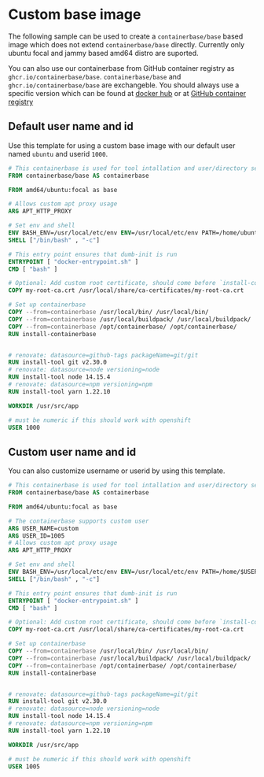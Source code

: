 # Custom base image

The following sample can be used to create a `containerbase/base` based image which does not extend `containerbase/base` directly.
Currently only ubuntu focal and jammy based amd64 distro are suported.

You can also use our containerbase from GitHub container registry as `ghcr.io/containerbase/base`.
`containerbase/base` and `ghcr.io/containerbase/base` are exchangeble.
You should always use a specific version which can be found at [docker hub](https://hub.docker.com/r/containerbase/base/tags) or at [GitHub container registry](ghcr.io/containerbase/base)

## Default user name and id

Use this template for using a custom base image with our default user named `ubuntu` and userid `1000`.

```dockerfile
# This containerbase is used for tool intallation and user/directory setup
FROM containerbase/base AS containerbase

FROM amd64/ubuntu:focal as base

# Allows custom apt proxy usage
ARG APT_HTTP_PROXY

# Set env and shell
ENV BASH_ENV=/usr/local/etc/env ENV=/usr/local/etc/env PATH=/home/ubuntu/bin:$PATH
SHELL ["/bin/bash" , "-c"]

# This entry point ensures that dumb-init is run
ENTRYPOINT [ "docker-entrypoint.sh" ]
CMD [ "bash" ]

# Optional: Add custom root certificate, should come before `install-containerbase`
COPY my-root-ca.crt /usr/local/share/ca-certificates/my-root-ca.crt

# Set up containerbase
COPY --from=containerbase /usr/local/bin/ /usr/local/bin/
COPY --from=containerbase /usr/local/buildpack/ /usr/local/buildpack/
COPY --from=containerbase /opt/containerbase/ /opt/containerbase/
RUN install-containerbase


# renovate: datasource=github-tags packageName=git/git
RUN install-tool git v2.30.0
# renovate: datasource=node versioning=node
RUN install-tool node 14.15.4
# renovate: datasource=npm versioning=npm
RUN install-tool yarn 1.22.10

WORKDIR /usr/src/app

# must be numeric if this should work with openshift
USER 1000
```

## Custom user name and id

You can also customize username or userid by using this template.

```dockerfile
# This containerbase is used for tool intallation and user/directory setup
FROM containerbase/base AS containerbase

FROM amd64/ubuntu:focal as base

# The containerbase supports custom user
ARG USER_NAME=custom
ARG USER_ID=1005
# Allows custom apt proxy usage
ARG APT_HTTP_PROXY

# Set env and shell
ENV BASH_ENV=/usr/local/etc/env ENV=/usr/local/etc/env PATH=/home/$USER_NAME/bin:$PATH
SHELL ["/bin/bash" , "-c"]

# This entry point ensures that dumb-init is run
ENTRYPOINT [ "docker-entrypoint.sh" ]
CMD [ "bash" ]

# Optional: Add custom root certificate, should come before `install-containerbase`
COPY my-root-ca.crt /usr/local/share/ca-certificates/my-root-ca.crt

# Set up containerbase
COPY --from=containerbase /usr/local/bin/ /usr/local/bin/
COPY --from=containerbase /usr/local/buildpack/ /usr/local/buildpack/
COPY --from=containerbase /opt/containerbase/ /opt/containerbase/
RUN install-containerbase


# renovate: datasource=github-tags packageName=git/git
RUN install-tool git v2.30.0
# renovate: datasource=node versioning=node
RUN install-tool node 14.15.4
# renovate: datasource=npm versioning=npm
RUN install-tool yarn 1.22.10

WORKDIR /usr/src/app

# must be numeric if this should work with openshift
USER 1005
```
